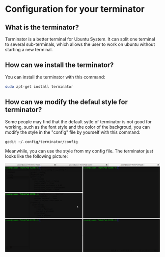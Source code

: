 # Configuration for your terminator

## What is the terminator?

Terminator is a better terminal for Ubuntu System. It can split one terminal to several sub-terminals, which allows the user to work on ubuntu without starting a new terminal.


## How can we install the terminator?

You can install the terminator with this command:

```sh
sudo apt-get install terminator
```

## How can we modify the defaul style for terminator?
Some people may find that the default sytle of terminator is not good for working, such as the font style and the color of the backgroud, you can modify the style in the "config" file by yourself with this command:
	

```sh
gedit ~/.config/terminator/config
```

Meanwhile, you can use the style from my config file. The terminator just looks like the following picture:

[//]: # (Image References)
[image1]: terminator.png "example terminator"
![alt text][image1]



